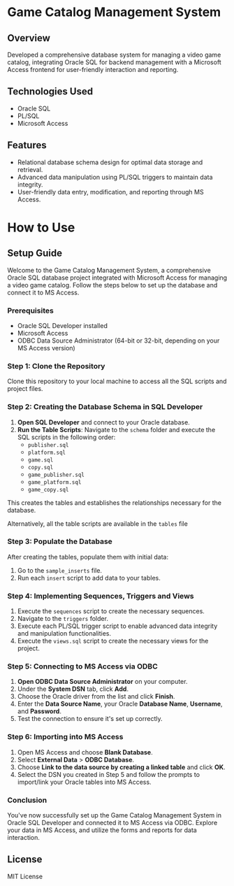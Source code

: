 # Game Catalog Management System

## Overview
Developed a comprehensive database system for managing a video game catalog, integrating Oracle SQL for backend management with a Microsoft Access frontend for user-friendly interaction and reporting.

## Technologies Used
- Oracle SQL
- PL/SQL
- Microsoft Access

## Features
- Relational database schema design for optimal data storage and retrieval.
- Advanced data manipulation using PL/SQL triggers to maintain data integrity.
- User-friendly data entry, modification, and reporting through MS Access.

# How to Use
## Setup Guide

Welcome to the Game Catalog Management System, a comprehensive Oracle SQL database project integrated with Microsoft Access for managing a video game catalog. Follow the steps below to set up the database and connect it to MS Access.

### Prerequisites

- Oracle SQL Developer installed
- Microsoft Access
- ODBC Data Source Administrator (64-bit or 32-bit, depending on your MS Access version)

### Step 1: Clone the Repository

Clone this repository to your local machine to access all the SQL scripts and project files.

### Step 2: Creating the Database Schema in SQL Developer

1. **Open SQL Developer** and connect to your Oracle database.
2. **Run the Table Scripts**: Navigate to the `schema` folder and execute the SQL scripts in the following order:
   - `publisher.sql`
   - `platform.sql`
   - `game.sql`
   - `copy.sql`
   - `game_publisher.sql`
   - `game_platform.sql`
   - `game_copy.sql`

This creates the tables and establishes the relationships necessary for the database.

Alternatively, all the table scripts are available in the `tables` file

### Step 3: Populate the Database

After creating the tables, populate them with initial data:

1. Go to the `sample_inserts` file.
2. Run each `insert` script to add data to your tables.

### Step 4: Implementing Sequences, Triggers and Views

1. Execute the `sequences` script to create the necessary sequences.
2. Navigate to the `triggers` folder.
3. Execute each PL/SQL trigger script to enable advanced data integrity and manipulation functionalities.
4. Execute the `views.sql` script to create the necessary views for the project.

### Step 5: Connecting to MS Access via ODBC

1. **Open ODBC Data Source Administrator** on your computer.
2. Under the **System DSN** tab, click **Add**.
3. Choose the Oracle driver from the list and click **Finish**.
4. Enter the **Data Source Name**, your Oracle **Database Name**, **Username**, and **Password**.
5. Test the connection to ensure it's set up correctly.

### Step 6: Importing into MS Access

1. Open MS Access and choose **Blank Database**.
2. Select **External Data** > **ODBC Database**.
3. Choose **Link to the data source by creating a linked table** and click **OK**.
4. Select the DSN you created in Step 5 and follow the prompts to import/link your Oracle tables into MS Access.

### Conclusion

You've now successfully set up the Game Catalog Management System in Oracle SQL Developer and connected it to MS Access via ODBC. Explore your data in MS Access, and utilize the forms and reports for data interaction.

## License
MIT License
